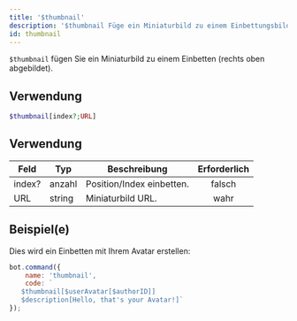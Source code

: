 ```yaml
---
title: '$thumbnail'
description: '$thumbnail Füge ein Miniaturbild zu einem Einbettungsbild hinzu (rechts oben abgebildet).'
id: thumbnail
---
```


`$thumbnail` fügen Sie ein Miniaturbild zu einem Einbetten (rechts oben abgebildet).

## Verwendung

```php
$thumbnail[index?;URL]
```

## Verwendung

| Feld   | Typ    | Beschreibung              | Erforderlich |
| ------ | ------ | ------------------------- |:------------:|
| index? | anzahl | Position/Index einbetten. |    falsch    |
| URL    | string | Miniaturbild URL.         |     wahr     |

## Beispiel(e)

Dies wird ein Einbetten mit Ihrem Avatar erstellen:

```javascript
bot.command({
    name: 'thumbnail',
    code: `
   $thumbnail[$userAvatar[$authorID]]
   $description[Hello, that's your Avatar!]`
});
```